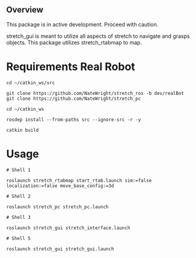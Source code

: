 ## Overview

This package is in active development. Proceed with caution.

stretch_gui is meant to utilize all aspects of stretch to navigate and grasps objects. This package utilizes stretch_rtabmap to map.

# Requirements Real Robot

```shell
cd ~/catkin_ws/src

git clone https://github.com/NateWright/stretch_ros -b dev/realBot
git clone https://github.com/NateWright/stretch_pc

cd ~/catkin_ws

rosdep install --from-paths src --ignore-src -r -y

catkin build
```

# Usage

```shell
# Shell 1

roslaunch stretch_rtabmap start_rtab.launch sim:=false localization:=false move_base_config:=3d

# Shell 2

roslaunch stretch_pc stretch_pc.launch

# Shell 3

roslaunch stretch_gui stretch_interface.launch

# Shell 5

roslaunch stretch_gui stretch_gui.launch
```